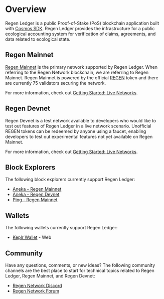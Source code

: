 # Overview

Regen Ledger is a public Proof-of-Stake (PoS) blockchain application built with [Cosmos SDK](https://docs.cosmos.network/). Regen Ledger provides the infrastructure for a public ecological accounting system for verification of claims, agreements, and data related to ecological state.

## Regen Mainnet

[Regen Mainnet](https://www.regen.network/mainnet/) is the primary network supported by Regen Ledger. When referring to the Regen Network blockchain, we are referring to Regen Mainnet. Regen Mainnet is powered by the official [REGEN](https://www.regen.network/token/) token and there are currently 75 validators securing the network. 

For more information, check out [Getting Started: Live Networks](../getting-started/live-networks).

## Regen Devnet

Regen Devnet is a test network available to developers who would like to test out features of Regen Ledger in a live network scenario. Unofficial REGEN tokens can be redeemed by anyone using a faucet, enabling developers to test out experimental features not yet available on Regen Mainnet.

For more information, check out [Getting Started: Live Networks](../getting-started/live-networks).

## Block Explorers

The following block explorers currently support Regen Ledger:

- [Aneka - Regen Mainnet](https://regen.aneka.io/)
- [Aneka - Regen Devnet](https://prelaunch.regen.aneka.io/)
- [Ping - Regen Mainnet](https://ping.pub/regen/)

## Wallets

The following wallets currently support Regen Ledger:

- [Keplr Wallet](https://wallet.keplr.app/) - Web

## Community

Have any questions, comments, or new ideas? The following community channels are the best place to start for technical topics related to Regen Ledger, Regen Mainnet, and Regen Devnet:

- [Regen Network Discord](https://discord.gg/BDcBJu3)
- [Regen Network Forum](https://forum.regen.network/)
